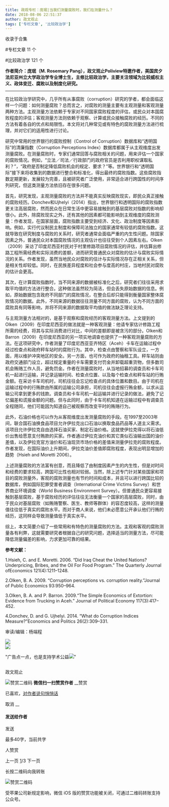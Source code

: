 ```yaml
---
title: 政观专栏：庞珉|当我们测量腐败时，我们在测量什么？
date: 2018-08-06 22:51:37
author: 政文观止
tags: ['专栏文章', '比较政治学']
---
```



收录于合集

#专栏文章 11 个

#比较政治学 121 个

**作者简介：庞珉（M. Rosemary
Pang），政文观止Poliview特邀作者，美国宾夕法尼亚州立大学政治学专业博士生，主修比较政治学，主要关注领域为比较威权主义、政体变迁、腐败以及制度化研究。**

  

 ****

在比较政治学研究中，几乎所有从事腐败（corruption）研究的学者，都会面临这样一个问题：如何测量腐败？总而言之，对腐败的测量主要有主观测量和客观测量两种方法。主观测量方法依赖于专家对不同国家腐败程度的评估，或民众对本国腐败程度的评估；客观测量方法则依赖于观察、计算或民众接触腐败的经历。不同的方法有着各自的优点和局限性。本文将对几种常见或有特色的腐败测量方法进行梳理，并对它们的适用性进行讨论。

  

研究中常用的世界银行的腐败控制（Control of Corruption）数据库和“透明国际”的清廉指数（Corruption Perceptions
Index）数据库都属于从主观维度出发测量腐败。在测量腐败时，专家们通常回答与腐败相关的问题，用来评估一个国家的腐败情况。例如，“立法／司法／行政部门的政府官员是否利用职权谋取私利？”，“政府是否制定降低腐败机会的规定、要求？”等。世界银行和“透明国际”接下来将收集到的数据进行整合和标准化，得出最终的腐败指数。这些腐败指数定期更新，发展较为完善，且被研究者广泛使用，非常适合进行跨国性的时间序列研究，但这类测量方法依旧存在很多问题。  

  

首先，研究发现，主观测量腐败的方法并不能真实反映腐败现实，即民众真正接触的腐败经历。Donchev和Ujhelyi（2014）指出，世界银行和透明国际的腐败指数更关注高层腐败，然而民众在日常生活中更容易接触到的基层腐败对指数的影响却很小。此外，除腐败现实之外，还有其他的因素都可能影响到主观维度的腐败测量：作者发现，在国家层面，腐败指数主要受到经济、文化、政治制度等因素影响。例如，实行代议制民主制度和保障司法独立的国家通常有较低的腐败指数。这就导致在研究制度与腐败的关系时，研究者通常会面临严重的内生性问题。除国家因素之外，普通民众对本国腐败情况的主观估计也往往受到个人因素左右。Olken（2009）采访了印度尼西亚村民对于村里修路项目腐败情况的评估，并估算出修路工程所需经费和实际消费的差额，进而研究普通民众对腐败的估计与腐败实际情况的关系。作者发现，虽然当地民众对腐败的估计与实际情况存在正相关关系，但是相关性却较低。同时，在民族差异程度和社会参与度高的村庄，当地村民对腐败的估计会更高。

  

其次，在计算腐败指数时，当不同来源的数据被标准化之后，研究者们往往采用求取平均值的方法进行整合。这种做法虽然较为简洁，但会丢失原始数据的信息。例如，原始数据包含政府不同部门的腐败情况，在整合后却只能得到衡量国家整体腐败情况的数据。此外，不同来源的数据往往测量不同方面的腐败，认为不同方面的腐败具有同等影响，并将不同来源的数据取平均值的做法缺乏理论支持。

  

与主观测量方法相对的，是基于观察和腐败经历的客观测量方法。上文提到的Olken（2009）在印度尼西亚的做法就是一种客观测量：他请专家估计修路工程所需的经费，将其与实际消费进行对比，中间的差额即是被贪污的部分。Olken和Barron（2009）在印度尼西亚的另一项实地调查也提供了一种客观测量腐败的方法。在这项研究中，作者测量了印度尼西亚亚齐特区（Aceh）卡车在运输过程中经过检查点和政府秤车站时的腐败行为。其中，检查点由警察和军队设立，一方面，用以维护冲突地区的安全。另一方面，也可作为政府的抽租工具。秤车站则由政府交通部门设立，超过规定重量的卡车需要支付罚金并卸载超重货物，但多数司机会贿赂工作人员，避免罚金。作者在测量腐败时，从当地招募的调查员和卡车司机一起进行运输，并记录运输时间、检查点位置、以及每个检查点和秤车站的行贿金额。在采访卡车司机时，司机往往会忘记检查点的具体位置和数目。由于司机在运输过程中的行贿款由所属的运输公司承担，司机往往会虚报行贿金额，以求从运输公司拿到更多的钱款。调查员和卡车司机一起运输并进行记录的做法，避免了记忆偏差和谎报金额的问题。但与此同时，由于卡车司机知道在运输过程中有调查员全程随同，他们可能因为知道自己被观察而改变平时的贿赂行为。

  

此外，石油价格也可以作为从客观维度出发测量腐败的手段。在1997至2003年间，联合国石油换食品项目允许伊拉克出口石油以换取食品药品等人道主义需求。该项目允许伊拉克自由选择石油买家、制定石油价格。这就使伊拉克得以将石油低价出售给愿意支付贿款的买家。作者通过伊拉克油价和其它类似石油输出国的油价差值，以及伊拉克官方油价和石油现货市场价格的差值来测量伊拉克的腐败程度。作者发现，在国际油价上升期间，伊拉克油价差值即腐败程度，表现出明显增加的趋势（Hsieh
and Moretti 2006）。

  

上述测量腐败的方法富有创意，而且降低了由制度因素产生的内生性，但是对时间和经费的要求较高，跨国可比性也相对较弱。当然，除上述专门针对某些国家和项目的腐败测量外，客观的腐败测量也有节约时间和成本，并且可以进行跨国比较的数据库，例如国际犯罪受害者调查（International
Crime Victims Survey）和世界商业环境调查（World Business Environment
Survey）。但普通民众更容易接触到基层腐败，基于腐败经历的评估往往无法衡量一个国家的高层腐败，同时，由于民众对基层腐败（如贿赂警察、医生、教师等群体）的容忍度较高，这样的测量值往往低于真实的腐败水平。而对于商人来说，他们未必愿意公开承认他们行贿的经历，这同样会导致测量值低于真实水平。

  

综上，本文简要介绍了一些常用和有特色的测量腐败的方法。主观和客观的腐败测量各有利弊，这就需要研究者根据自己的研究问题，选择适当的测量方法，尽可能降低测量偏差的影响，力求更加可靠的结果。

  

 **参考文献：**

1.Hsieh, C. and E. Moretti. 2006. “Did Iraq Cheat the United Nations?
Underpricing, Bribes, and the Oil For Food Program.” The Quarterly Journal
ofEconomics 121(4):1211–1248.

2.Olken, B. A. 2009. “Corruption perceptions vs. corruption reality.”Journal
of Public Economics 93:950–964.

3.Olken, B. A. and P. Barron. 2009.“The Simple Economics of Extortion:
Evidence from Trucking in Aceh.” Journal of Political Economy 117(3):417–452.

4.Donchev, D. and G. Ujhelyi. 2014. “What do Corruption Indices
Measure?”Economics and Politics 26(2):309–331.

  

  

审读/编辑：杨端程

  

![](/images/539/2.jpeg)  
![](/images/539/3.jpeg)

  

"广告点一点，也是支持学术公益![](/images/539/4.png)"

![]()

政文观止

![赞赏二维码]() **微信扫一扫赞赏作者** __赞赏

已喜欢，[对作者说句悄悄话](javascript:;)

取消 __

#### 发送给作者

发送

最多40字，当前共字

[](javascript:;) 人赞赏

上一页 [1](javascript:;)/3 下一页

长按二维码向我转账

![赞赏二维码]()

受苹果公司新规定影响，微信 iOS 版的赞赏功能被关闭，可通过二维码转账支持公众号。

